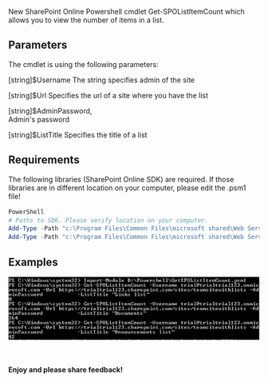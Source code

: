 New SharePoint Online Powershell cmdlet Get-SPOListItemCount which allows you to view the number of items in a list.


<h2>Parameters</h2>

 

The cmdlet is using the following parameters:

 [string]$Username
The string specifies admin of the site

[string]$Url
Specifies the url of a site where you have the list

[string]$AdminPassword,       
Admin's password

[string]$ListTitle
Specifies the title of a list

 

 

<h2>Requirements</h2>

 

The following libraries (SharePoint Online SDK) are required. If those libraries are in different location on your computer, please edit the .psm1 file!

```powershell
PowerShell
# Paths to SDK. Please verify location on your computer.  
Add-Type -Path "c:\Program Files\Common Files\microsoft shared\Web Server Extensions\15\ISAPI\Microsoft.SharePoint.Client.dll"   
Add-Type -Path "c:\Program Files\Common Files\microsoft shared\Web Server Extensions\15\ISAPI\Microsoft.SharePoint.Client.Runtime.dll"  
``` 

 

<h2>Examples</h2>

 
<img src="../Get the number of items in a list/GetSpoListCount.png" width="850">


 

 <br/><br/>
<b>Enjoy and please share feedback!</b>
